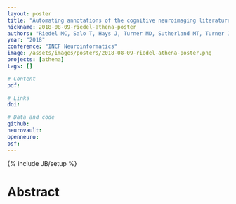 ```yaml
---
layout: poster
title: "Automating annotations of the cognitive neuroimaging literature using ATHENA"
nickname: 2018-08-09-riedel-athena-poster
authors: "Riedel MC, Salo T, Hays J, Turner MD, Sutherland MT, Turner JA, Laird AR"
year: "2018"
conference: "INCF Neuroinformatics"
image: /assets/images/posters/2018-08-09-riedel-athena-poster.png
projects: [athena]
tags: []

# Content
pdf:

# Links
doi:

# Data and code
github:
neurovault:
openneuro:
osf:
---
```

{% include JB/setup %}

# Abstract
